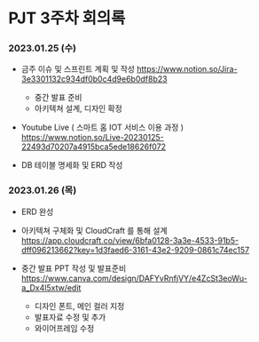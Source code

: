 # PJT 3주차 회의록

### 2023.01.25 (수)

- 금주 이슈 및 스프린트 계획 및 작성
https://www.notion.so/Jira-3e3301132c934df0b0c4d9e6b0df8b23

  - 중간 발표 준비
  - 아키텍쳐 설계, 디자인 확정

- Youtube Live ( 스마트 홈 IOT 서비스 이용 과정 )
https://www.notion.so/Live-20230125-22493d70207a4915bca5ede18626f072

- DB 테이블 명세화 및 ERD 작성

### 2023.01.26 (목)

- ERD 완성

- 아키텍쳐 구체화 및 CloudCraft 를 통해 설계
https://app.cloudcraft.co/view/6bfa0128-3a3e-4533-91b5-dff096213662?key=1d3faed6-3161-43e2-9209-0861c74ec157

- 중간 발표 PPT 작성 및 발표준비
https://www.canva.com/design/DAFYvRnfjVY/e4ZcSt3eoWu-a_Dx4l5xtw/edit

  - 디자인 폰트, 메인 컬러 지정
  - 발표자료 수정 및 추가
  - 와이어프레임 수정
 
